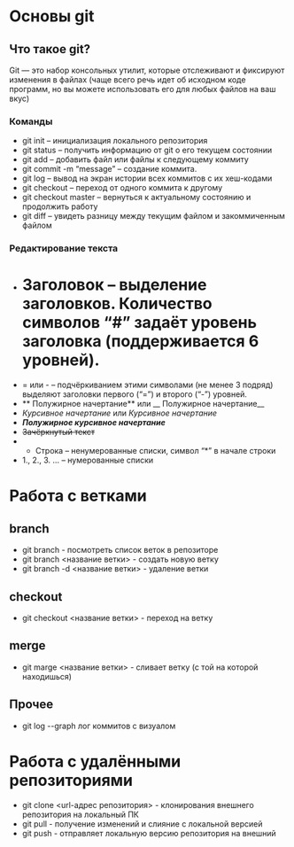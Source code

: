 # Основы git

## Что такое git?
Git — это набор консольных утилит, которые отслеживают и фиксируют изменения в файлах (чаще всего речь идет об исходном коде программ, но вы можете использовать его для любых файлов на ваш вкус)

### Команды
* git init – инициализация локального репозитория	
* git status – получить информацию от git о его текущем состоянии
* git add – добавить файл или файлы к следующему коммиту
* git commit -m “message” – создание коммита.
* git log – вывод на экран истории всех коммитов с их хеш-кодами
* git checkout – переход от одного коммита к другому
* git checkout master – вернуться к актуальному состоянию и продолжить работу
* git diff – увидеть разницу между текущим файлом и закоммиченным файлом

### Редактирование текста
* # Заголовок – выделение заголовков. Количество символов “#” задаёт уровень заголовка  (поддерживается 6 уровней).
*	= или - – подчёркиванием этими символами (не менее 3 подряд) выделяют заголовки  первого (“=”) и второго (“-”) уровней.
* ** Полужирное начертание** или __ Полужирное начертание__
*	*Курсивное начертание* или _Курсивное начертание_
*	***Полужирное курсивное начертание***
* ~~Зачёркнутый текст~~
*	* Строка – ненумерованные списки, символ “*” в начале строки
*	1., 2., 3. … – нумерованные списки

# Работа с ветками
## branch
* git branch - посмотреть список веток в репозиторе
* git branch <название ветки> - создать новую ветку
* git branch -d <название ветки> - удаление ветки
## checkout
* git checkout <название ветки> - переход на ветку
## merge
* git marge <название ветки> - сливает ветку (с той на которой находишься)
## Прочее
* git log --graph лог коммитов с визуалом

# Работа с удалёнными репозиториями
* git clone <url-адрес репозитория> - клонирования внешнего репозитория на локальный ПК
* git pull - получение изменений и слияние с локальной версией
* git push - отправляет локальную версию репозитория на внешний
